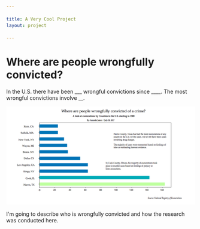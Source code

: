 ```yaml
---

title: A Very Cool Project
layout: project

---
```


# Where are people wrongfully convicted?

In the U.S. there have been ___ wrongful convictions since ____. The most wrongful convictions involve __. 

![](exonerationschart.png)

I'm going to describe who is wrongfully convicted and how the research was conducted here. 

